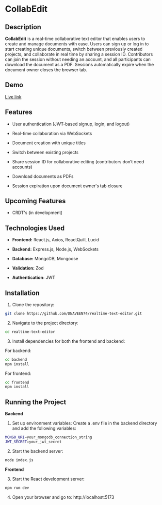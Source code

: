 
# CollabEdit

## Description

**CollabEdit** is a real-time collaborative text editor that enables users to create and manage documents with ease. Users can sign up or log in to start creating unique documents, switch between previously created projects, and collaborate in real time by sharing a session ID. Contributors can join the session without needing an account, and all participants can download the document as a PDF. Sessions automatically expire when the document owner closes the browser tab.

## Demo

[Live link](https://collabeditfrontend.vercel.app/)

## Features

- User authentication (JWT-based signup, login, and logout)

- Real-time collaboration via WebSockets

- Document creation with unique titles

- Switch between existing projects

- Share session ID for collaborative editing (contributors don’t need accounts)

- Download documents as PDFs

- Session expiration upon document owner's tab closure


## Upcoming Features

- CRDT's (in development)


## Technologies Used

- **Frontend:** React.js, Axios, ReactQuill, Lucid

- **Backend:** Express.js, Node.js, WebSockets

- **Database:** MongoDB, Mongoose

- **Validation:** Zod

- **Authentication:** JWT


## Installation

1. Clone the repository:
```bash
git clone https://github.com/DNAVEEN74/realtime-text-editor.git
```

2. Navigate to the project directory:
```bash
cd realtime-text-editor
```

3. Install dependencies for both the frontend and backend:

For backend:
```bash
cd backend
npm install
```
For frontend:
```bash
cd frontend
npm install
```



## Running the Project

**Backend**

1. Set up environment variables: Create a .env file in the backend directory and add the following variables:
```bash
MONGO_URI=your_mongodb_connection_string
JWT_SECRET=your_jwt_secret
```
2. Start the backend server:
```bash
node index.js
```
**Frontend**

3. Start the React development server:
```bash
npm run dev
```

4. Open your browser and go to: http://localhost:5173
